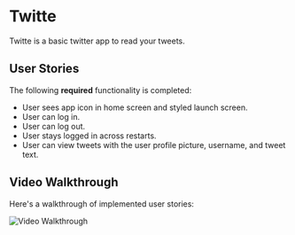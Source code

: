 # Twitte

Twitte is a basic twitter app to read your tweets.

## User Stories

The following **required** functionality is completed:

- User sees app icon in home screen and styled launch screen.
- User can log in.
- User can log out.
- User stays logged in across restarts.
- User can view tweets with the user profile picture, username, and tweet text.

## Video Walkthrough

Here's a walkthrough of implemented user stories:

<img src='http://i.imgur.com/link/to/your/gif/file.gif' title='Video Walkthrough' width='' alt='Video Walkthrough' />

